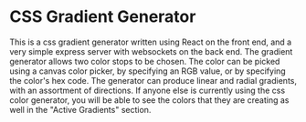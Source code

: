 # CSS Gradient Generator
This is a css gradient generator written using React on the front end, and a very simple express server with websockets on the back end.
The gradient generator allows two color stops to be chosen. The color can be picked using a canvas color picker, by specifying an RGB value, or by specifying the color's hex code. The generator can produce linear and radial gradients, with an assortment of directions. If anyone else is currently using the css color generator, you will be able to see the colors that they are creating as well in the "Active Gradients" section.
